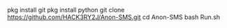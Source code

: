 
pkg install git
pkg install python
git clone https://github.com/HACK3RY2J/Anon-SMS.git
cd Anon-SMS
bash Run.sh
